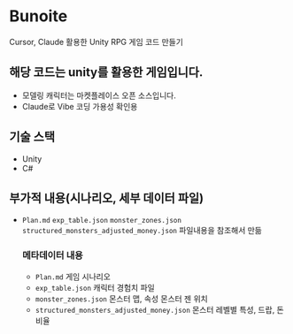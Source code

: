 # Bunoite
Cursor, Claude 활용한 Unity RPG 게임 코드 만들기

## 해당 코드는 unity를 활용한 게임입니다.
- 모델링 캐릭터는 마켓플레이스 오픈 소스입니다.
- Claude로 Vibe 코딩 가용성 확인용

## 기술 스택
- Unity
- C#

## 부가적 내용(시나리오, 세부 데이터 파일)
- `Plan.md` `exp_table.json` `monster_zones.json` `structured_monsters_adjusted_money.json` 파일내용을 참조해서 만듦
  ### 메타데이터 내용
  - `Plan.md` 게임 시나리오
  - `exp_table.json` 캐릭터 경험치 파일
  - `monster_zones.json` 몬스터 맵, 속성 몬스터 젠 위치
  - `structured_monsters_adjusted_money.json` 몬스터 레벨별 특성, 드랍, 돈 비율
